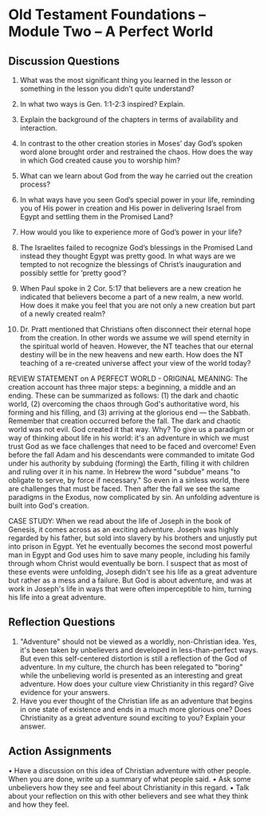 # Old Testament Foundations – Module Two – A Perfect World
## Discussion Questions 

1.	What was the most significant thing you learned in the lesson or something in the lesson you didn’t quite understand?


2.	In what two ways is Gen. 1:1-2:3 inspired? Explain.


3.	Explain the background of the chapters in terms of availability and interaction.


4.	In contrast to the other creation stories in Moses’ day God’s spoken word alone brought order and restrained the chaos. How does the way in which God created cause you to worship him?


5.	What can we learn about God from the way he carried out the creation process?


6.	In what ways have you seen God’s special power in your life, reminding you of His power in creation and His power in delivering Israel from Egypt and settling them in the Promised Land?


7.	How would you like to experience more of God’s power in your life?


8.	The Israelites failed to recognize God’s blessings in the Promised Land instead they thought Egypt was pretty good. In what ways are we tempted to not recognize the blessings of Christ’s inauguration and possibly settle for ‘pretty good’?


9.	When Paul spoke in 2 Cor. 5:17 that believers are a new creation he indicated that believers become a part of a new realm, a new world. How does it make you feel that you are not only a new creation but part of a newly created realm?


10.	Dr. Pratt mentioned that Christians often disconnect their eternal hope from the creation. In other words we assume we will spend eternity in the spiritual world of heaven. However, the NT teaches that our eternal destiny will be in the new heavens and new earth. How does the NT teaching of a re-created universe affect your view of the world today?

REVIEW STATEMENT on A PERFECT WORLD - ORIGINAL MEANING: The creation account has three major steps: a beginning, a middle and an ending. These can be summarized as follows: (1) the dark and chaotic world, (2) overcoming the chaos through God's authoritative word, his forming and his filling, and (3) arriving at the glorious end — the Sabbath. Remember that creation occurred before the fall. The dark and chaotic world was not evil. God created it that way. Why? To give us a paradigm or way of thinking about life in his world: it's an adventure in which we must trust God as we face challenges that need to be faced and overcome! Even before the fall Adam and his descendants were commanded to imitate God under his authority by subduing (forming) the Earth, filling it with children and ruling over it in his name. In Hebrew the word "subdue" means "to obligate to serve, by force if necessary." So even in a sinless world, there are challenges that must be faced. Then after the fall we see the same paradigms in the Exodus, now complicated by sin. An unfolding adventure is built into God's creation.

CASE STUDY: When we read about the life of Joseph in the book of Genesis, it comes across as an exciting adventure. Joseph was highly regarded by his father, but sold into slavery by his brothers and unjustly put into prison in Egypt. Yet he eventually becomes the second most powerful man in Egypt and God uses him to save many people, including his family through whom Christ would eventually be born. I suspect that as most of these events were unfolding, Joseph didn't see his life as a great adventure but rather as a mess and a failure. But God is about adventure, and was at work in Joseph's life in ways that were often imperceptible to him, turning his life into a great adventure.
## Reflection Questions 	
1.	"Adventure" should not be viewed as a worldly, non-Christian idea. Yes, it's been taken by unbelievers and developed in less-than-perfect ways. But even this self-centered distortion is still a reflection of the God of adventure. In my culture, the church has been relegated to "boring" while the unbelieving world is presented as an interesting and great adventure. How does your culture view Christianity in this regard? Give evidence for your answers.
2.	Have you ever thought of the Christian life as an adventure that begins in one state of existence and ends in a much more glorious one? Does Christianity as a great adventure sound exciting to you? Explain your answer.
## Action Assignments
•	Have a discussion on this idea of Christian adventure with other people. When you are done, write up a summary of what people said. 
•	Ask some unbelievers how they see and feel about Christianity in this regard. 
•	Talk about your reflection on this with other believers and see what they think and how they feel.

